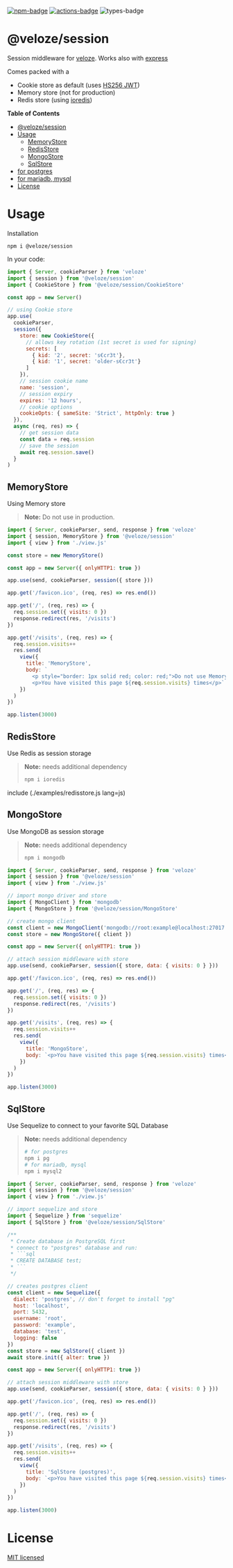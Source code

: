 [![npm-badge][npm-badge]][npm]
[![actions-badge][actions-badge]][actions]
![types-badge][types-badge]

# @veloze/session

Session middleware for [veloze][]. Works also with [express][]

Comes packed with a

- Cookie store as default (uses [HS256 JWT](https://jwt.io))
- Memory store (not for production)
- Redis store (using [ioredis](https://www.npmjs.com/package/ioredis))

**Table of Contents**

<!-- !toc -->

* [@veloze/session](#velozesession)
* [Usage](#usage)
  * [MemoryStore](#memorystore)
  * [RedisStore](#redisstore)
  * [MongoStore](#mongostore)
  * [SqlStore](#sqlstore)
* [for postgres](#for-postgres)
* [for mariadb, mysql](#for-mariadb-mysql)
* [License](#license)

<!-- toc! -->

# Usage

Installation

```
npm i @veloze/session
```

In your code:

```js
import { Server, cookieParser } from 'veloze'
import { session } from '@veloze/session'
import { CookieStore } from '@veloze/session/CookieStore'

const app = new Server()

// using Cookie store
app.use(
  cookieParser,
  session({
    store: new CookieStore({
      // allows key rotation (1st secret is used for signing)
      secrets: [
        { kid: '2', secret: 's€cr3t'}, 
        { kid: '1', secret: 'older-s€cr3t'}
      ]
    }),
    // session cookie name
    name: 'session',
    // session expiry
    expires: '12 hours',
    // cookie options
    cookieOpts: { sameSite: 'Strict', httpOnly: true }
  }),
  async (req, res) => {
    // get session data
    const data = req.session
    // save the session
    await req.session.save()
  }
)
```

## MemoryStore

Using Memory store

> **Note:** Do not use in production.

<!-- include (./examples/memorystore.js lang=js) -->
```js
import { Server, cookieParser, send, response } from 'veloze'
import { session, MemoryStore } from '@veloze/session'
import { view } from './view.js'

const store = new MemoryStore()

const app = new Server({ onlyHTTP1: true })

app.use(send, cookieParser, session({ store }))

app.get('/favicon.ico', (req, res) => res.end())

app.get('/', (req, res) => {
  req.session.set({ visits: 0 })
  response.redirect(res, '/visits')
})

app.get('/visits', (req, res) => {
  req.session.visits++
  res.send(
    view({
      title: 'MemoryStore',
      body: `
        <p style="border: 1px solid red; color: red;">Do not use MemoryStore in production!</p>
        <p>You have visited this page ${req.session.visits} times</p>`
    })
  )
})

app.listen(3000)
```
<!-- /include -->

## RedisStore

Use Redis as session storage

> **Note:** needs additional dependency
> ```sh
> npm i ioredis
> ```

include (./examples/redisstore.js lang=js)


## MongoStore

Use MongoDB as session storage

> **Note:** needs additional dependency
> ```sh
> npm i mongodb
> ```

<!-- include (./examples/mongostore.js lang=js) -->
```js
import { Server, cookieParser, send, response } from 'veloze'
import { session } from '@veloze/session'
import { view } from './view.js'

// import mongo driver and store
import { MongoClient } from 'mongodb'
import { MongoStore } from '@veloze/session/MongoStore'

// create mongo client
const client = new MongoClient('mongodb://root:example@localhost:27017')
const store = new MongoStore({ client })

const app = new Server({ onlyHTTP1: true })

// attach session middleware with store
app.use(send, cookieParser, session({ store, data: { visits: 0 } }))

app.get('/favicon.ico', (req, res) => res.end())

app.get('/', (req, res) => {
  req.session.set({ visits: 0 })
  response.redirect(res, '/visits')
})

app.get('/visits', (req, res) => {
  req.session.visits++
  res.send(
    view({
      title: 'MongoStore',
      body: `<p>You have visited this page ${req.session.visits} times</p>`
    })
  )
})

app.listen(3000)
```
<!-- /include -->

## SqlStore

Use Sequelize to connect to your favorite SQL Database

> **Note:** needs additional dependency
> ```sh
> # for postgres
> npm i pg
> # for mariadb, mysql
> npm i mysql2
> ```

<!-- include (./examples/postgresstore.js lang=js) -->
```js
import { Server, cookieParser, send, response } from 'veloze'
import { session } from '@veloze/session'
import { view } from './view.js'

// import sequelize and store
import { Sequelize } from 'sequelize'
import { SqlStore } from '@veloze/session/SqlStore'

/**
 * Create database in PostgreSQL first
 * connect to "postgres" database and run:
 * ```sql
 * CREATE DATABASE test;
 * ```
 */

// creates postgres client
const client = new Sequelize({
  dialect: 'postgres', // don't forget to install "pg"
  host: 'localhost',
  port: 5432,
  username: 'root',
  password: 'example',
  database: 'test',
  logging: false
})
const store = new SqlStore({ client })
await store.init({ alter: true })

const app = new Server({ onlyHTTP1: true })

// attach session middleware with store
app.use(send, cookieParser, session({ store, data: { visits: 0 } }))

app.get('/favicon.ico', (req, res) => res.end())

app.get('/', (req, res) => {
  req.session.set({ visits: 0 })
  response.redirect(res, '/visits')
})

app.get('/visits', (req, res) => {
  req.session.visits++
  res.send(
    view({
      title: 'SqlStore (postgres)',
      body: `<p>You have visited this page ${req.session.visits} times</p>`
    })
  )
})

app.listen(3000)
```
<!-- /include -->

# License

[MIT licensed](./LICENSE)

[npm-badge]: https://badgen.net/npm/v/@veloze/session
[npm]: https://www.npmjs.com/package/@veloze/session
[types-badge]: https://badgen.net/npm/types/@veloze/session
[actions-badge]: https://github.com/commenthol/veloze-session/workflows/CI/badge.svg?branch=main&event=push
[actions]: https://github.com/commenthol/veloze-session/actions/workflows/ci.yml?query=branch%3Amain
[veloze]: https://github.com/commenthol/veloze
[express]: http://expressjs.com/
